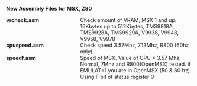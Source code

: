 <b>New Assembly Files for MSX, Z80</b>
<br>
<div style="display:table">
<div style="display:table-row">	
  <div style="display:table-cell;width:200px"><b>vrcheck.asm</b></div><div style="display:table-cell">  Check amount of VRAM, MSX 1 and up. 16Kbytes up to 512Kbytes, TMS9918A, TMS9928A, TMS9929A, V9938, V9948, V9958, V9978 <br></div>
</div>
<div style="display:table-row">	

  <div style="display:table-cell;width:200px"><b>cpuspeed.asm</b></div><div style="display:table-cell"> Check speed 3.57Mhz, 7.13Mhz, R800 (60hz only)<br></div>
</div>
<div style="display:table-row">	

  <div style="display:table-cell;width:200px"><b>speedf.asm</b></div><div style="display:table-cell"> Speed of MSX. Value of CPU * 3.57 Mhz, Normal, 7Mhz and R800(OpenMSX) tested. if EMULAT=1 you are in OpenMSX (50 & 60 hz). Using F bit of status register 0 <br></div>
</div>
</div>
